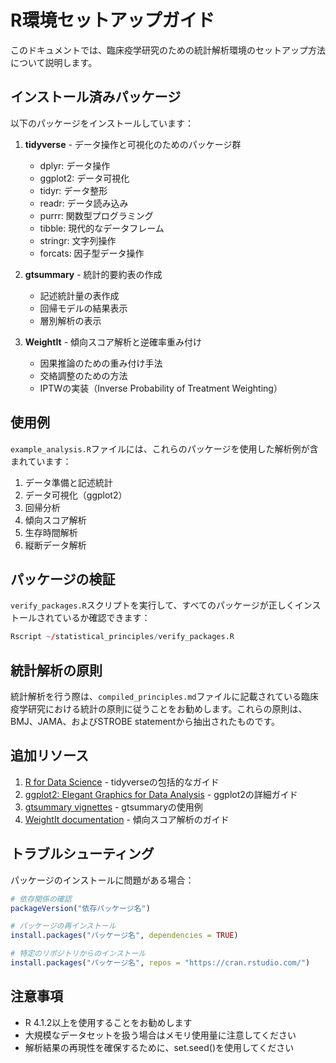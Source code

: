 # R環境セットアップガイド

このドキュメントでは、臨床疫学研究のための統計解析環境のセットアップ方法について説明します。

## インストール済みパッケージ

以下のパッケージをインストールしています：

1. **tidyverse** - データ操作と可視化のためのパッケージ群
   - dplyr: データ操作
   - ggplot2: データ可視化
   - tidyr: データ整形
   - readr: データ読み込み
   - purrr: 関数型プログラミング
   - tibble: 現代的なデータフレーム
   - stringr: 文字列操作
   - forcats: 因子型データ操作

2. **gtsummary** - 統計的要約表の作成
   - 記述統計量の表作成
   - 回帰モデルの結果表示
   - 層別解析の表示

3. **WeightIt** - 傾向スコア解析と逆確率重み付け
   - 因果推論のための重み付け手法
   - 交絡調整のための方法
   - IPTWの実装（Inverse Probability of Treatment Weighting）

## 使用例

`example_analysis.R`ファイルには、これらのパッケージを使用した解析例が含まれています：

1. データ準備と記述統計
2. データ可視化（ggplot2）
3. 回帰分析
4. 傾向スコア解析
5. 生存時間解析
6. 縦断データ解析

## パッケージの検証

`verify_packages.R`スクリプトを実行して、すべてのパッケージが正しくインストールされているか確認できます：

```r
Rscript ~/statistical_principles/verify_packages.R
```

## 統計解析の原則

統計解析を行う際は、`compiled_principles.md`ファイルに記載されている臨床疫学研究における統計の原則に従うことをお勧めします。これらの原則は、BMJ、JAMA、およびSTROBE statementから抽出されたものです。

## 追加リソース

1. [R for Data Science](https://r4ds.had.co.nz/) - tidyverseの包括的なガイド
2. [ggplot2: Elegant Graphics for Data Analysis](https://ggplot2-book.org/) - ggplot2の詳細ガイド
3. [gtsummary vignettes](http://www.danieldsjoberg.com/gtsummary/articles/) - gtsummaryの使用例
4. [WeightIt documentation](https://ngreifer.github.io/WeightIt/) - 傾向スコア解析のガイド

## トラブルシューティング

パッケージのインストールに問題がある場合：

```r
# 依存関係の確認
packageVersion("依存パッケージ名")

# パッケージの再インストール
install.packages("パッケージ名", dependencies = TRUE)

# 特定のリポジトリからのインストール
install.packages("パッケージ名", repos = "https://cran.rstudio.com/")
```

## 注意事項

- R 4.1.2以上を使用することをお勧めします
- 大規模なデータセットを扱う場合はメモリ使用量に注意してください
- 解析結果の再現性を確保するために、set.seed()を使用してください
